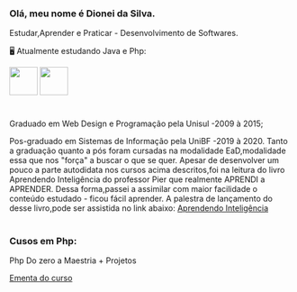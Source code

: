 ### Olá, meu nome é Dionei da Silva.
  Estudar,Aprender e Praticar - Desenvolvimento de Softwares.
 
  🖥️ Atualmente estudando Java e Php:


 <img width='50' heigth='50' src="https://cdn.jsdelivr.net/gh/devicons/devicon/icons/java/java-original.svg" />   <img width='50' heigth='50' src="https://cdn.jsdelivr.net/gh/devicons/devicon/icons/php/php-original.svg" /> <link rel="stylesheet" href="https://cdn.jsdelivr.net/gh/devicons/devicon@v2.15.1/devicon.min.css">
 # 

Graduado em Web Design e Programação pela Unisul -2009 à 2015;

Pos-graduado em Sistemas de Informação pela UniBF -2019 à 2020.
 Tanto a graduação quanto a pós foram cursadas na modalidade EaD,modalidade essa que nos "força" a buscar o que se quer.
 Apesar de desenvolver um pouco a parte autodidata nos cursos acima descritos,foi na leitura do livro Aprendendo Inteligência do professor Pier que realmente APRENDI a APRENDER.
Dessa forma,passei a assimilar com maior facilidade o conteúdo estudado - ficou fácil aprender.
 A palestra de lançamento do desse livro,pode ser assistida no link abaixo:
[Aprendendo Inteligência](https://www.youtube.com/watch?v=RlSCoYwnxr4)

#

### Cusos em Php:

 Php Do zero a Maestria + Projetos

  [Ementa do curso](https://github.com/DioneiSilva/section18-Intefaces#readme)




 

            
          
           
          
          
          

